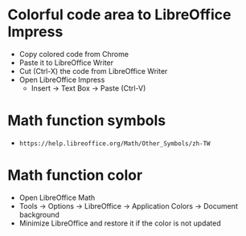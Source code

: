 Colorful code area to LibreOffice Impress
=====
* Copy colored code from Chrome
* Paste it to LibreOffice Writer
* Cut (Ctrl-X) the code from LibreOffice Writer
* Open LibreOffice Impress
    * Insert -> Text Box -> Paste (Ctrl-V)

Math function symbols
=====
* `https://help.libreoffice.org/Math/Other_Symbols/zh-TW`

Math function color
=====
* Open LibreOffice Math
* Tools -> Options -> LibreOffice -> Application Colors -> Document background
* Minimize LibreOffice and restore it if the color is not updated
